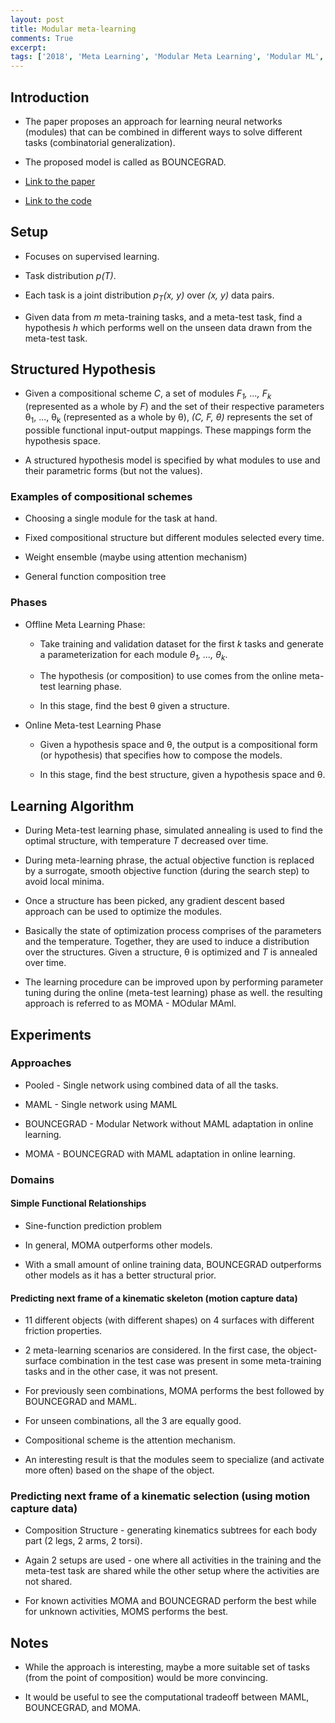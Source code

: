 ```yaml
---
layout: post
title: Modular meta-learning
comments: True
excerpt: 
tags: ['2018', 'Meta Learning', 'Modular Meta Learning', 'Modular ML',  'Modular Network', Module]
---
```


## Introduction

* The paper proposes an approach for learning neural networks (modules) that can be combined in different ways to solve different tasks (combinatorial generalization).

* The proposed model is called as BOUNCEGRAD.

* [Link to the paper](https://arxiv.org/abs/1806.10166)

* [Link to the code](https://github.com/FerranAlet/modular-metalearning)

## Setup

* Focuses on supervised learning.

* Task distribution *p(T)*.

* Each task is a joint distribution *p<sub>T</sub>(x, y)* over *(x, y)* data pairs.

* Given data from *m* meta-training tasks, and a meta-test task, find a hypothesis *h* which performs well on the unseen data drawn from the meta-test task.

## Structured Hypothesis

* Given a compositional scheme *C*, a set of modules *F<sub>1</sub>, ..., F<sub>k</sub>* (represented as a whole by *F*) and the set of their respective parameters &theta;<sub>1</sub>, ..., &theta;<sub>k</sub> (represented as a whole by &theta;), *(C, F, &theta;)* represents the set of possible functional input-output mappings. These mappings form the hypothesis space.

* A structured hypothesis model is specified by what modules to use and their parametric forms (but not the values).

### Examples of compositional schemes

* Choosing a single module for the task at hand.

* Fixed compositional structure but different modules selected every time.

* Weight ensemble (maybe using attention mechanism)

* General function composition tree

### Phases

* Offline Meta Learning Phase:
    
    * Take training and validation dataset for the first *k* tasks and generate a parameterization for each module *&theta;<sub>1</sub>, ..., &theta;<sub>k</sub>*.

    * The hypothesis (or composition) to use comes from the online meta-test learning phase.

    * In this stage, find the best &theta; given a structure.

* Online Meta-test Learning Phase

    * Given a hypothesis space and &theta;, the output is a compositional form (or hypothesis) that specifies how to compose the models.

    * In this stage, find the best structure, given a hypothesis space and &theta;.

## Learning Algorithm

* During Meta-test learning phase, simulated annealing is used to find the optimal structure, with temperature *T* decreased over time.

* During meta-learning phrase, the actual objective function is replaced by a surrogate, smooth objective function (during the search step) to avoid local minima.

* Once a structure has been picked, any gradient descent based approach can be used to optimize the modules.

* Basically the state of optimization process comprises of the parameters and the temperature. Together, they are used to induce a distribution over the structures. Given a structure, &theta; is optimized and *T* is annealed over time.

* The learning procedure can be improved upon by performing parameter tuning during the online (meta-test learning) phase as well. the resulting approach is referred to as MOMA - MOdular MAml.

## Experiments

### Approaches

* Pooled - Single network using combined data of all the tasks.

* MAML - Single network using MAML

* BOUNCEGRAD - Modular Network without MAML adaptation in online learning.

* MOMA - BOUNCEGRAD with MAML adaptation in online learning.

### Domains

#### Simple Functional Relationships

* Sine-function prediction problem

* In general, MOMA outperforms other models.

* With a small amount of online training data, BOUNCEGRAD outperforms other models as it has a better structural prior.

#### Predicting next frame of a kinematic skeleton (motion capture data)

* 11 different objects (with different shapes) on 4 surfaces with different friction properties.

* 2 meta-learning scenarios are considered. In the first case, the object-surface combination in the test case was present in some meta-training tasks and in the other case, it was not present.

* For previously seen combinations, MOMA performs the best followed by BOUNCEGRAD and MAML. 

* For unseen combinations, all the 3 are equally good.

* Compositional scheme is the attention mechanism.

* An interesting result is that the modules seem to specialize (and activate more often) based on the shape of the object.

### Predicting next frame of a kinematic selection (using motion capture data)

* Composition Structure - generating kinematics subtrees for each body part (2 legs, 2 arms, 2 torsi).

* Again 2 setups are used - one where all activities in the training and the meta-test task are shared while the other setup where the activities are not shared.

* For known activities MOMA and BOUNCEGRAD perform the best while for unknown activities, MOMS performs the best.

## Notes

* While the approach is interesting, maybe a more suitable set of tasks (from the point of composition) would be more convincing.

* It would be useful to see the computational tradeoff between MAML, BOUNCEGRAD, and MOMA.
